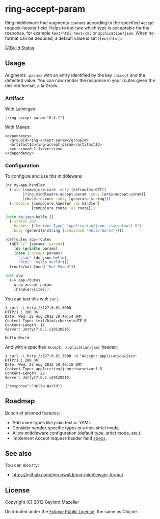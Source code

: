 # ring-accept-param

Ring middleware that augments `:params` according to the specified `Accept` request-header field. Helps to indicate which type is acceptable for the response, for example `text/html`, `text/xml` or `application/json`. When no format can be deduced, a default value is set (`text/html`).

[![Build Status](https://secure.travis-ci.org/gmazelier/ring-accept-param.png)](https://secure.travis-ci.org/gmazelier/ring-accept-param.png)

## Usage

Augments `:params` with an entry identified by the key `:accept` and the detected value. You can now render the response in your routes given the desired format, a la Grails.

### Artifact

With Leiningen:

    [ring-accept-param "0.1.1"]

With Maven:

    <dependency>
      <groupId>ring-accept-param</groupId>
      <artifactId>ring-accept-param</artifactId>
      <version>0.1.1</version>
    </dependency>

### Configuration

To configure and use this middleware:

```clojure
(ns my-app.handler
  (:use [compojure.core :only [defroutes GET]]
        [ring.middleware.accept-param :only [wrap-accept-param]]
        [cheshire.core :only [generate-string]])
  (:require [compojure.handler :as handler]
            [compojure.route :as route]))

(defn do-json-hello []
  {:status 200
   :headers {"Content-Type" "application/json; charset=utf-8"}
   :body (generate-string {:response "Hello World"})})

(defroutes app-routes
  (GET "/" {params :params}
    (do (println params)
    (case (:accept params)
      "json" (do-json-hello)
      "html" "Hello World")))
  (route/not-found "Not Found"))

(def app
  (-> app-routes
    wrap-accept-param
    (handler/site)))
```

You can test this with `curl`:
```
$ curl -i http://127.0.01:3000
HTTP/1.1 200 OK
Date: Wed, 22 Aug 2012 20:49:14 GMT
Content-Type: text/html;charset=UTF-8
Content-Length: 11
Server: Jetty(7.6.1.v20120215)

Hello World
```

And with a specified `Accept: application/json` header:
```
$ curl -i http://127.0.01:3000 -H "Accept: application/json"
HTTP/1.1 200 OK
Date: Wed, 22 Aug 2012 20:49:18 GMT
Content-Type: application/json;charset=utf-8
Content-Length: 26
Server: Jetty(7.6.1.v20120215)

{"response":"Hello World"}
```

## Roadmap

Bunch of planned features:

+ Add more types like plain text or YAML.
+ Consider vendor-specific types in a non-strict mode.
+ Allow middleware configuration (default type, strict mode, etc.). 
+ Implement Accept request-header field [specs](http://www.w3.org/Protocols/rfc2616/rfc2616-sec14.html).

## See also

You can also try:

+ https://github.com/ngrunwald/ring-middleware-format

## License

Copyright (C) 2012 Gaylord Mazelier

Distributed under the [Eclipse Public License](http://www.eclipse.org/legal/epl-v10.html), the same as Clojure.
